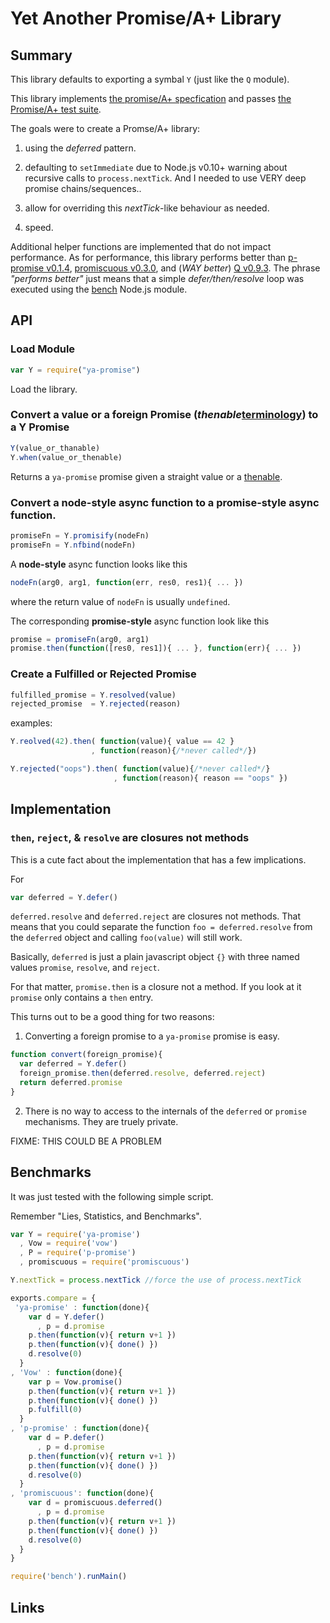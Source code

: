 # Yet Another Promise/A+ Library

## Summary

This library defaults to exporting a symbal `Y` (just like the `Q` module).

This library implements [the promise/A+ specfication][AplusSpec] and passes 
[the Promise/A+ test suite][AplusTest].

The goals were to create a Promse/A+ library:

1. using the _deferred_ pattern.

2. defaulting to `setImmediate` due to Node.js v0.10+ warning about recursive
   calls to `process.nextTick`. And I needed to use VERY deep promise
   chains/sequences..

3. allow for overriding this _nextTick_-like behaviour as needed.

4. speed.

Additional helper functions are implemented that do not impact performance. As
for performance, this library performs better than [p-promise v0.1.4][p-promise],
[promiscuous v0.3.0][promiscuous], and (_WAY better_) [Q v0.9.3][Q]. The phrase
_"performs better"_ just means that a simple *defer/then/resolve* loop was
executed using the [bench][bench] Node.js module.

## API

### Load Module
```javascript
var Y = require("ya-promise")
```
Load the library.


### Convert a value or a foreign Promise (_thenable_[terminology]) to a Y Promise
```javascript
Y(value_or_thanable)
Y.when(value_or_thenable)
```
Returns a `ya-promise` promise given a straight value or a
[thenable][terminology].

### Convert a **node-style** async function to a **promise-style** async function.
```javascript
promiseFn = Y.promisify(nodeFn)
promiseFn = Y.nfbind(nodeFn)
```
A **node-style** async function looks like this
```javascript
nodeFn(arg0, arg1, function(err, res0, res1){ ... })
```
where the return value of `nodeFn` is usually `undefined`.

The corresponding **promise-style** async function look like this
```javascript
promise = promiseFn(arg0, arg1)
promise.then(function([res0, res1]){ ... }, function(err){ ... })
```

### Create a Fulfilled or Rejected Promise
```javascript
fulfilled_promise = Y.resolved(value)
rejected_promise  = Y.rejected(reason)
```
examples:
```javascript
Y.reolved(42).then( function(value){ value == 42 }
                  , function(reason){/*never called*/})

Y.rejected("oops").then( function(value){/*never called*/}
                       , function(reason){ reason == "oops" })
```

## Implementation

### `then`, `reject`, & `resolve` are closures not methods

This is a cute fact about the implementation that has a few implications.

For 
```javascript
var deferred = Y.defer()
```
`deferred.resolve` and `deferred.reject` are closures not methods. That
means that you could separate the function `foo = deferred.resolve` from
the `deferred` object and calling `foo(value)` will still work.

Basically, `deferred` is just a plain javascript object `{}` with three
named values `promise`, `resolve`, and `reject`.

For that matter, `promise.then` is a closure not a method. If you look at
it `promise` only contains a `then` entry.

This turns out to be a good thing for two reasons:

1. Converting a foreign promise to a `ya-promise` promise is easy.
```javascript
function convert(foreign_promise){
  var deferred = Y.defer()
  foreign_promise.then(deferred.resolve, deferred.reject)
  return deferred.promise
}
```

2. There is no way to access to the internals of the `deferred` or `promise`
   mechanisms. They are truely private.

FIXME: THIS COULD BE A PROBLEM

## Benchmarks

It was just tested with the following simple script.

Remember "Lies, Statistics, and Benchmarks".

```javascript
var Y = require('ya-promise')
  , Vow = require('vow')
  , P = require('p-promise')
  , promiscuous = require('promiscuous')

Y.nextTick = process.nextTick //force the use of process.nextTick

exports.compare = {
 'ya-promise' : function(done){
    var d = Y.defer()
      , p = d.promise
    p.then(function(v){ return v+1 })
    p.then(function(v){ done() })
    d.resolve(0)
  }
, 'Vow' : function(done){
    var p = Vow.promise()
    p.then(function(v){ return v+1 })
    p.then(function(v){ done() })
    p.fulfill(0)
  }
, 'p-promise' : function(done){
    var d = P.defer()
      , p = d.promise
    p.then(function(v){ return v+1 })
    p.then(function(v){ done() })
    d.resolve(0)
  }
, 'promiscuous': function(done){
    var d = promiscuous.deferred()
      , p = d.promise
    p.then(function(v){ return v+1 })
    p.then(function(v){ done() })
    d.resolve(0)
  }
}

require('bench').runMain()
```

## Links

[AplusSpec]: http://promises-aplus.github.io/promises-spec/
  "Promise/A+ Specification"
[AplusTest]: https://github.com/promises-aplus/promises-tests
  "Promise/A+ Test Suite"
[p-promise]: https://npmjs.org/package/p-promise
  "p-promise module"
[promiscuous]: https://npmjs.org/package/promiscuous
  "promiscuous module"
[Q]: https://npmjs.org/package/q
  "Q mdoule"
[bench]: https://npmjs.org/package/bench
  "bench module"
[terminology]: https://github.com/promises-aplus/promises-spec#terminology
  "Promise/A+ terminology"
